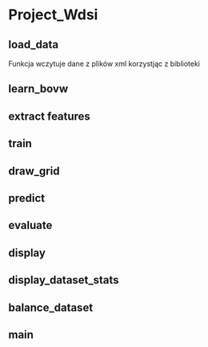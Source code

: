 # Project_Wdsi
## load_data
Funkcja wczytuje dane z plików xml korzystjąc z biblioteki 
## learn_bovw
## extract features
## train
## draw_grid
## predict
## evaluate
## display
## display_dataset_stats
## balance_dataset
## main
